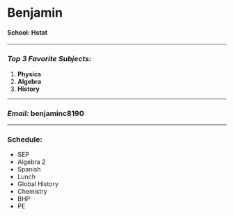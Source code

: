 # Benjamin
#### School: Hstat
---
### _Top 3 Favorite Subjects:_
1. **Physics**
2. **Algebra**
3. **History**
---
### _Email:_ benjaminc8190
---
### Schedule:
* SEP
* Algebra 2
* Spanish
* Lunch
* Global History
* Chemistry
* BHP
* PE
